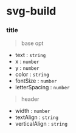 # svg-build


### title

> base opt

- text : `string`
- x : `number`
- y : `number`
- color : `string`
- fontSize : `number`
- letterSpacing : `number`

> header

- width : `number`
- textAlign : `string`
- verticalAlign : `string`